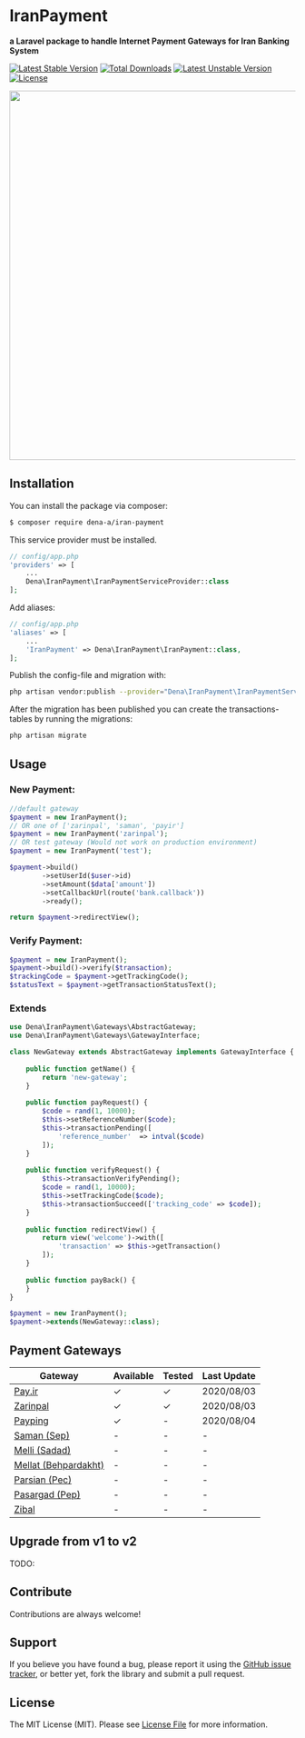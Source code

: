 # IranPayment
**a Laravel package to handle Internet Payment Gateways for Iran Banking System**

[![Latest Stable Version](https://poser.pugx.org/dena-a/iran-payment/v)](https://packagist.org/packages/dena-a/iran-payment)
[![Total Downloads](https://poser.pugx.org/dena-a/iran-payment/downloads)](https://packagist.org/packages/dena-a/iran-payment)
[![Latest Unstable Version](https://poser.pugx.org/dena-a/iran-payment/v/unstable)](https://packagist.org/packages/dena-a/iran-payment)
[![License](https://poser.pugx.org/dena-a/iran-payment/license)](https://packagist.org/packages/dena-a/iran-payment)

<p align="center"><a href="https://github.com/dena-a/iran-payment" target="_blank"><img width="650" src="https://raw.githubusercontent.com/dena-a/iran-payment/master/images/screen.png"></a></p>

## Installation

You can install the package via composer:
``` bash
$ composer require dena-a/iran-payment
```

This service provider must be installed.
```php
// config/app.php
'providers' => [
    ...
    Dena\IranPayment\IranPaymentServiceProvider::class
];
```

Add aliases:
```php
// config/app.php
'aliases' => [
    ...
    'IranPayment' => Dena\IranPayment\IranPayment::class,
];
```

Publish the config-file and migration with:
```bash
php artisan vendor:publish --provider="Dena\IranPayment\IranPaymentServiceProvider"
```
After the migration has been published you can create the transactions-tables by
running the migrations:
```bash
php artisan migrate
```

## Usage

### New Payment:
```php
//default gateway
$payment = new IranPayment();
// OR one of ['zarinpal', 'saman', 'payir']
$payment = new IranPayment('zarinpal');
// OR test gateway (Would not work on production environment)
$payment = new IranPayment('test');

$payment->build()
        ->setUserId($user->id)
        ->setAmount($data['amount'])
        ->setCallbackUrl(route('bank.callback'))
        ->ready();

return $payment->redirectView();
```

### Verify Payment:
```php
$payment = new IranPayment();
$payment->build()->verify($transaction);
$trackingCode = $payment->getTrackingCode();
$statusText = $payment->getTransactionStatusText();
```
### Extends
```php
use Dena\IranPayment\Gateways\AbstractGateway;
use Dena\IranPayment\Gateways\GatewayInterface;

class NewGateway extends AbstractGateway implements GatewayInterface {
    
    public function getName() {
        return 'new-gateway';
    }
    
    public function payRequest() {
        $code = rand(1, 10000);
        $this->setReferenceNumber($code);
        $this->transactionPending([
            'reference_number'	=> intval($code)
        ]);
    }
    
    public function verifyRequest() {
        $this->transactionVerifyPending();
        $code = rand(1, 10000);
        $this->setTrackingCode($code);
		$this->transactionSucceed(['tracking_code' => $code]);
    }
    
    public function redirectView() {
        return view('welcome')->with([
            'transaction' => $this->getTransaction()
        ]);
    }
    
    public function payBack() {
    }
}

$payment = new IranPayment();
$payment->extends(NewGateway::class);
```

## Payment Gateways

Gateway | Available | Tested | Last Update
--- | --- | --- | ---
[Pay.ir](https://pay.ir/) | ✓ | ✓ | 2020/08/03
[Zarinpal](https://zarinpal.com/) | ✓ | ✓ | 2020/08/03
[Payping](https://www.payping.ir/) | ✓ | - | 2020/08/04
[Saman (Sep)](https://www.sep.ir/) | - | - | -
[Melli (Sadad)](https://sadadpsp.ir/) | - | - | -
[Mellat (Behpardakht)](http://www.behpardakht.com/) | - | - | -
[Parsian (Pec)](https://www.pec.ir/) | - | - | -
[Pasargad (Pep)](https://www.pep.co.ir/) | - | - | -
[Zibal](https://zibal.ir/) | - | - | -

## Upgrade from v1 to v2

TODO:

## Contribute

Contributions are always welcome!

## Support

If you believe you have found a bug, please report it using the [GitHub issue tracker](https://github.com/dena-a/iran-payment/issues),
or better yet, fork the library and submit a pull request.

## License

The MIT License (MIT). Please see [License File](LICENSE.md) for more information.
